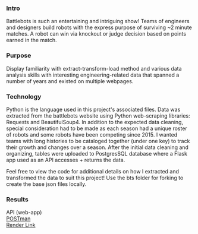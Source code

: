 ### Intro
Battlebots is such an entertaining and intriguing show! Teams of engineers and designers build robots with the express purpose of surviving ~2 minute matches. A robot can win via knockout or judge decision based on points earned in the match.

### Purpose
Display familiarity with extract-transform-load method and various data analysis skills with interesting engineering-related data that spanned a number of years and existed on multiple webpages.

### Technology
Python is the language used in this project's associated files. Data was extracted from the battlebots website using Python web-scraping libraries: Requests and BeautifulSoup4. In addition to the expected data cleaning, special consideration had to be made as each season had a unique roster of robots and some robots have been competing since 2015. I wanted teams with long histories to be cataloged together (under one key) to track their growth and changes over a season. After the initial data cleaning and organizing, tables were uploaded to PostgresSQL database where a Flask app used as an API accesses + returns the data.

Feel free to view the code for additional details on how I extracted and transformed the data to suit this project! Use the bts folder for forking to create the base json files locally.

### Results
API (web-app) <br>
[POSTman](https://britdesignedit-895777.postman.co/workspace/Mrs-Britt's-Workspace~2850cd02-ef87-4895-85ff-34830443260f/collection/48125527-1b0e8379-d416-499c-8d13-11f6f1e2df5a?action=share&creator=48125527)
<br>
[Render Link](https://battlebots-api-xbx1.onrender.com)
